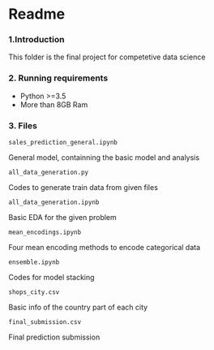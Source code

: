 # Readme

### 1.Introduction

This folder is the final project for competetive data science

### 2. Running requirements

- Python >=3.5 
- More than 8GB Ram



### 3. Files

`sales_prediction_general.ipynb`

General model, containning the basic model and analysis 

`all_data_generation.py`

Codes to generate train data from given files 



`all_data_generation.ipynb`

Basic  EDA for the given problem 



`mean_encodings.ipynb` 

Four  mean encoding methods to encode categorical data 



`ensemble.ipynb`

Codes for model stacking 



`shops_city.csv`

Basic info of the country part of  each city 



`final_submission.csv`

Final prediction submission





